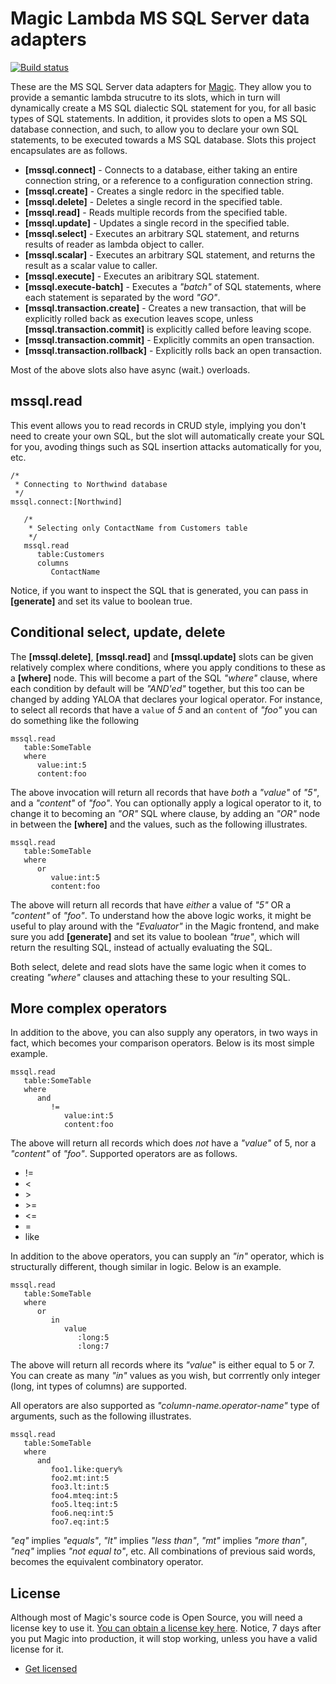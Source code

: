 
# Magic Lambda MS SQL Server data adapters

[![Build status](https://travis-ci.org/polterguy/magic.lambda.mssql.svg?master)](https://travis-ci.org/polterguy/magic.lambda.mssql)

These are the MS SQL Server data adapters for [Magic](https://github.com/polterguy/magic). They allow you to provide a semantic
lambda strucutre to its slots, which in turn will dynamically create a MS SQL dialectic SQL statement for you, for all basic
types of SQL statements. In addition, it provides slots to open a MS SQL database connection, and such, to allow you to
declare your own SQL statements, to be executed towards a MS SQL database. Slots this project encapsulates are as follows.

* __[mssql.connect]__ - Connects to a database, either taking an entire connection string, or a reference to a configuration connection string.
* __[mssql.create]__ - Creates a single redorc in the specified table.
* __[mssql.delete]__ - Deletes a single record in the specified table.
* __[mssql.read]__ - Reads multiple records from the specified table.
* __[mssql.update]__ - Updates a single record in the specified table.
* __[mssql.select]__ - Executes an arbitrary SQL statement, and returns results of reader as lambda object to caller.
* __[mssql.scalar]__ - Executes an arbitrary SQL statement, and returns the result as a scalar value to caller.
* __[mssql.execute]__ - Executes an aribitrary SQL statement.
* __[mssql.execute-batch]__ - Executes a _"batch"_ of SQL statements, where each statement is separated by the word _"GO"_.
* __[mssql.transaction.create]__ - Creates a new transaction, that will be explicitly rolled back as execution leaves scope, unless __[mssql.transaction.commit]__ is explicitly called before leaving scope.
* __[mssql.transaction.commit]__ - Explicitly commits an open transaction.
* __[mssql.transaction.rollback]__ - Explicitly rolls back an open transaction.

Most of the above slots also have async (wait.) overloads.

## mssql.read

This event allows you to read records in CRUD style, implying you don't need to create your own SQL, but the slot will automatically
create your SQL for you, avoding things such as SQL insertion attacks automatically for you, etc.

```
/*
 * Connecting to Northwind database
 */
mssql.connect:[Northwind]

   /*
    * Selecting only ContactName from Customers table
    */
   mssql.read
      table:Customers
      columns
         ContactName
```

Notice, if you want to inspect the SQL that is generated, you can pass in **[generate]** and set its value to boolean true.

## Conditional select, update, delete

The __[mssql.delete]__, __[mssql.read]__ and __[mssql.update]__ slots can be given relatively complex where conditions, where you apply
conditions to these as a __[where]__ node. This will become a part of the SQL _"where"_ clause, where each condition by default will
be _"AND'ed"_ together, but this too can be changed by adding YALOA that declares your logical operator. For instance, to select
all records that have a `value` of _5_ and an `content` of _"foo"_ you can do something like the following

```
mssql.read
   table:SomeTable
   where
      value:int:5
      content:foo
```

The above invocation will return all records that have _both_ a _"value"_ of _"5"_, and a _"content"_ of _"foo"_. You can optionally apply
a logical operator to it, to change it to becoming an _"OR"_ SQL where clause, by adding an _"OR"_ node in between the __[where]__ and
the values, such as the following illustrates.

```
mssql.read
   table:SomeTable
   where
      or
         value:int:5
         content:foo
```

The above will return all records that have _either_ a value of _"5"_ OR a _"content"_ of _"foo"_. To understand how the above logic works,
it might be useful to play around with the _"Evaluator"_ in the Magic frontend, and make sure you add __[generate]__ and set its value
to boolean _"true"_, which will return the resulting SQL, instead of actually evaluating the SQL.

Both select, delete and read slots have the same logic when it comes to creating _"where"_ clauses and attaching these to your resulting SQL.

## More complex operators

In addition to the above, you can also supply any operators, in two ways in fact, which becomes your comparison operators. Below is its most
simple example.

```
mssql.read
   table:SomeTable
   where
      and
         !=
            value:int:5
            content:foo
```

The above will return all records which does _not_ have a _"value"_ of 5, nor a _"content"_ of _"foo"_. Supported operators are as follows.

* !=
* <
* \>
* \>=
* <=
* =
* like

In addition to the above operators, you can supply an _"in"_ operator, which is structurally different, though similar in logic.
Below is an example.

```
mssql.read
   table:SomeTable
   where
      or
         in
            value
               :long:5
               :long:7
```

The above will return all records where its _"value_" is either equal to 5 or 7. You can create as many _"in"_ values as you wish, but corrrently
only integer (long, int types of columns) are supported.

All operators are also supported as _"column-name.operator-name"_ type of arguments, such as the following illustrates.

```
mssql.read
   table:SomeTable
   where
      and
         foo1.like:query%
         foo2.mt:int:5
         foo3.lt:int:5
         foo4.mteq:int:5
         foo5.lteq:int:5
         foo6.neq:int:5
         foo7.eq:int:5
```

_"eq"_ implies _"equals"_, _"lt"_ implies _"less than"_, _"mt"_ implies _"more than"_, _"neq"_ implies _"not equal to"_, etc. All combinations
of previous said words, becomes the equivalent combinatory operator.

## License

Although most of Magic's source code is Open Source, you will need a license key to use it.
[You can obtain a license key here](https://servergardens.com/buy/).
Notice, 7 days after you put Magic into production, it will stop working, unless you have a valid
license for it.

* [Get licensed](https://servergardens.com/buy/)
